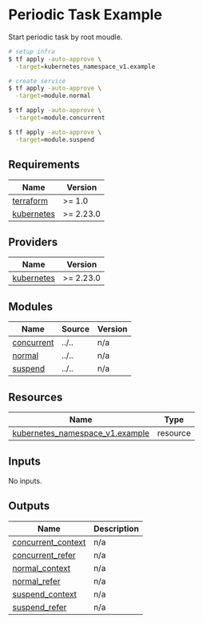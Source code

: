 # Periodic Task Example

Start periodic task by root moudle.

```bash
# setup infra
$ tf apply -auto-approve \
  -target=kubernetes_namespace_v1.example

# create service
$ tf apply -auto-approve \
  -target=module.normal

$ tf apply -auto-approve \
  -target=module.concurrent

$ tf apply -auto-approve \
  -target=module.suspend
```

<!-- BEGIN_TF_DOCS -->
## Requirements

| Name | Version |
|------|---------|
| <a name="requirement_terraform"></a> [terraform](#requirement\_terraform) | >= 1.0 |
| <a name="requirement_kubernetes"></a> [kubernetes](#requirement\_kubernetes) | >= 2.23.0 |

## Providers

| Name | Version |
|------|---------|
| <a name="provider_kubernetes"></a> [kubernetes](#provider\_kubernetes) | >= 2.23.0 |

## Modules

| Name | Source | Version |
|------|--------|---------|
| <a name="module_concurrent"></a> [concurrent](#module\_concurrent) | ../.. | n/a |
| <a name="module_normal"></a> [normal](#module\_normal) | ../.. | n/a |
| <a name="module_suspend"></a> [suspend](#module\_suspend) | ../.. | n/a |

## Resources

| Name | Type |
|------|------|
| [kubernetes_namespace_v1.example](https://registry.terraform.io/providers/hashicorp/kubernetes/latest/docs/resources/namespace_v1) | resource |

## Inputs

No inputs.

## Outputs

| Name | Description |
|------|-------------|
| <a name="output_concurrent_context"></a> [concurrent\_context](#output\_concurrent\_context) | n/a |
| <a name="output_concurrent_refer"></a> [concurrent\_refer](#output\_concurrent\_refer) | n/a |
| <a name="output_normal_context"></a> [normal\_context](#output\_normal\_context) | n/a |
| <a name="output_normal_refer"></a> [normal\_refer](#output\_normal\_refer) | n/a |
| <a name="output_suspend_context"></a> [suspend\_context](#output\_suspend\_context) | n/a |
| <a name="output_suspend_refer"></a> [suspend\_refer](#output\_suspend\_refer) | n/a |
<!-- END_TF_DOCS -->
